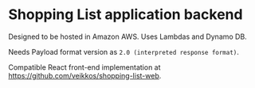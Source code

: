 # Shopping List application backend

Designed to be hosted in Amazon AWS. Uses Lambdas and Dynamo DB.

Needs Payload format version as `2.0 (interpreted response format)`.

Compatible React front-end implementation at https://github.com/veikkos/shopping-list-web.